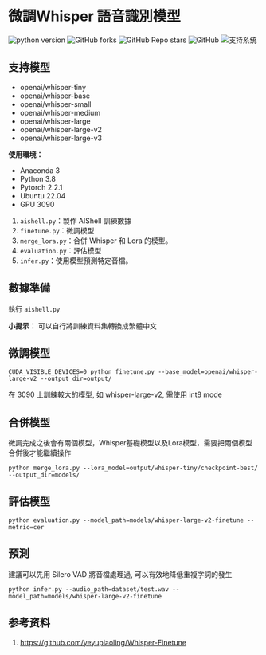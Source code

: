 # 微調Whisper 語音識別模型

![python version](https://img.shields.io/badge/python-3.8+-orange.svg)
![GitHub forks](https://img.shields.io/github/forks/yeyupiaoling/Whisper-Finetune)
![GitHub Repo stars](https://img.shields.io/github/stars/yeyupiaoling/Whisper-Finetune)
![GitHub](https://img.shields.io/github/license/yeyupiaoling/Whisper-Finetune)
![支持系统](https://img.shields.io/badge/支持系统-Win/Linux/MAC-9cf)

## 支持模型

 - openai/whisper-tiny
 - openai/whisper-base
 - openai/whisper-small
 - openai/whisper-medium
 - openai/whisper-large
 - openai/whisper-large-v2
 - openai/whisper-large-v3


**使用環境：**

- Anaconda 3
- Python 3.8
- Pytorch 2.2.1
- Ubuntu 22.04
- GPU 3090


1. `aishell.py`：製作 AIShell 訓練數據
2. `finetune.py`：微調模型
3. `merge_lora.py`：合併 Whisper 和 Lora 的模型。
4. `evaluation.py`：評估模型
5. `infer.py`：使用模型預測特定音檔。

## 數據準備
<a name='準備數據'></a>

執行 `aishell.py`

**小提示：**
可以自行將訓練資料集轉換成繁體中文


<a name='微調模型'></a>

## 微調模型

```shell
CUDA_VISIBLE_DEVICES=0 python finetune.py --base_model=openai/whisper-large-v2 --output_dir=output/
```
在 3090 上訓練較大的模型, 如 whisper-large-v2, 需使用 int8 mode

## 合併模型

微調完成之後會有兩個模型，Whisper基礎模型以及Lora模型，需要把兩個模型合併後才能繼續操作

```shell
python merge_lora.py --lora_model=output/whisper-tiny/checkpoint-best/ --output_dir=models/
```

## 評估模型
<a name='評估模型'></a>


```shell
python evaluation.py --model_path=models/whisper-large-v2-finetune --metric=cer
```

## 預測
<a name='预测'></a>

建議可以先用 Silero VAD 將音檔處理過, 可以有效地降低重複字詞的發生
```shell
python infer.py --audio_path=dataset/test.wav --model_path=models/whisper-large-v2-finetune
```

## 参考资料

1. https://github.com/yeyupiaoling/Whisper-Finetune
